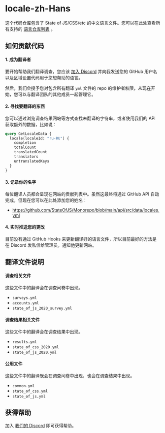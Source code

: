# locale-zh-Hans

这个代码仓库包含了 State of JS/CSS/etc 的中文语言文件。您可以在此处查看所有支持的 [语言仓库列表](https://github.com/StateOfJS/?q=locale-&type=&language=&sort=) 。

## 如何贡献代码

#### 1. 成为翻译者

要开始帮助我们翻译调查，您应该 [加入 Discord](https://discord.com/invite/zRDb35jfrt) 并向我发送您的 GitHub 用户名以及区域设置代码用于您想帮助的语言。

然后，我们会授予您对包含所有翻译 `yml` 文件的 repo 的维护者权限，从现在开始，您可以与翻译团队的其他成员一起管理它。

#### 2. 寻找要翻译的东西

您可以通过浏览调查结果网站等方式查找未翻译的字符串，或者使用我们的 API 获取额外的数据，比如说：

```graphql
query GetLocaleData {
  locale(localeId: "ru-RU") {
    completion
    totalCount
    translatedCount
    translators
    untranslatedKeys
  }
}
```

#### 3. 记录你的名字

每位翻译人员都会呈现在网站的贡献列表中。虽然这最终将通过 GitHub API 自动完成，但现在您可以在此处添加您的姓名：

- https://github.com/StateOfJS/Monorepo/blob/main/api/src/data/locales.yml

#### 4. 实时推送您的更改

目前没有通过 GitHub Hooks 来更新翻译好的语言文件，所以目前最好的方法是在 Discord 发私信给管理员，通知他更新网站。

## 翻译文件说明

#### 调查相关文件

这些文件中的翻译会在调查问卷中出现。

- `surveys.yml`
- `accounts.yml`
- `state_of_js_2020_survey.yml`

#### 调查结果相关文件

这些文件中的翻译会在调查结果中出现。

- `results.yml`
- `state_of_css_2020.yml`
- `state_of_js_2020.yml`

#### 公用文件

这些文件中的翻译既会在调查问卷中出现，也会在调查结果中出现。

- `common.yml`
- `state_of_css.yml`
- `state_of_js.yml`

## 获得帮助

加入 [我们的 Discord](https://discord.gg/zRDb35jfrt) 即可获得帮助。
